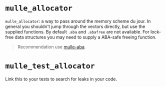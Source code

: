 
# `mulle_allocator`

`mulle_allocator`: a way to pass around the memory scheme du jour. In general you 
shouldn't jump through the vectors directly, but use the supplied functions.
By default `.aba` and `.abafree` are not available. For lock-free data 
structures you may need to supply a ABA-safe freeing function.

> Recommendation use [mulle-aba](//www.mulle-kybernetik.com/software/git/mulle-aba/).


# `mulle_test_allocator`

Link this to your tests to search for leaks in your code.

